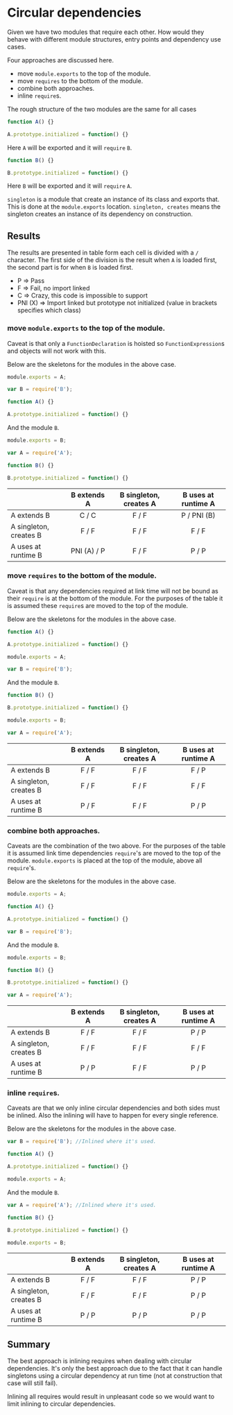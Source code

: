 # Circular dependencies

Given we have two modules that require each other. How would they behave with different module structures, entry points and dependency use cases.

Four approaches are discussed here.

* move `module.exports` to the top of the module.
* move `requires` to the bottom of the module.
* combine both approaches.
* inline `require`s.

The rough structure of the two modules are the same for all cases

```javascript
function A() {}

A.prototype.initialized = function() {}
```

Here `A` will be exported and it will `require` `B`.

```javascript
function B() {}

B.prototype.initialized = function() {}
```

Here `B` will be exported and it will `require` `A`.

`singleton` is a module that create an instance of its class and exports that. This is done at the `module.exports` location.
`singleton, creates` means the singleton creates an instance of its dependency on construction.

## Results

The results are presented in table form each cell is divided with a `/` character. The first side of the division is the result when `A` is loaded first, the second part is for when `B` is loaded first.

* P => Pass
* F => Fail, no import linked
* C => Crazy, this code is impossible to support
* PNI (X) => Import linked but prototype not initialized (value in brackets specifies which class)

### move `module.exports` to the top of the module.

Caveat is that only a `FunctionDeclaration` is hoisted so `FunctionExpression`s and objects will not work with this.

Below are the skeletons for the modules in the above case.

```javascript
module.exports = A;

var B = require('B');

function A() {}

A.prototype.initialized = function() {}
```

And the module `B`.

```javascript
module.exports = B;

var A = require('A');

function B() {}

B.prototype.initialized = function() {}
```

|                        | B extends A | B singleton, creates A | B uses at runtime A |
|:-----------------------|:-----------:|:----------------------:|:-------------------:|
| A extends B            | C / C       |     F     /   F        |    P /   PNI (B)    |
| A singleton, creates B | F / F       |     F / F              |    F / F            |
| A uses at runtime B    | PNI (A) / P |        F / F           |     P / P           |


### move `requires` to the bottom of the module.

Caveat is that any dependencies required at link time will not be bound as their `require` is at the bottom of the module.
For the purposes of the table it is assumed these `require`s are moved to the top of the module.

Below are the skeletons for the modules in the above case.

```javascript
function A() {}

A.prototype.initialized = function() {}

module.exports = A;

var B = require('B');
```

And the module `B`.

```javascript
function B() {}

B.prototype.initialized = function() {}

module.exports = B;

var A = require('A');
```

|                        | B extends A | B singleton, creates A | B uses at runtime A |
|:-----------------------|:-----------:|:----------------------:|:-------------------:|
| A extends B            | F / F       |     F     /   F        |    F /   P          |
| A singleton, creates B | F / F       |      F / F             |    F / F            |
| A uses at runtime B    | P   /  F    |        F / F           |     P / P           |


### combine both approaches.

Caveats are the combination of the two above.
For the purposes of the table it is assumed link time dependencies `require`'s are moved to the top of the module.
`module.exports` is placed at the top of the module, above all `require`'s.

Below are the skeletons for the modules in the above case.

```javascript
module.exports = A;

function A() {}

A.prototype.initialized = function() {}

var B = require('B');
```

And the module `B`.

```javascript
module.exports = B;

function B() {}

B.prototype.initialized = function() {}

var A = require('A');
```

|                        | B extends A | B singleton, creates A | B uses at runtime A |
|:-----------------------|:-----------:|:----------------------:|:-------------------:|
| A extends B            | F / F       |     F     /   F        |    P /   P          |
| A singleton, creates B | F / F       |      F / F             |    F / F            |
| A uses at runtime B    | P   /  P    |        F / F           |     P / P           |


### inline `require`s.

Caveats are that we only inline circular dependencies and both sides must be inlined.
Also the inlining will have to happen for every single reference.

Below are the skeletons for the modules in the above case.

```javascript
var B = require('B'); //Inlined where it's used.

function A() {}

A.prototype.initialized = function() {}

module.exports = A;
```

And the module `B`.

```javascript
var A = require('A'); //Inlined where it's used.

function B() {}

B.prototype.initialized = function() {}

module.exports = B;
```

|                        | B extends A | B singleton, creates A | B uses at runtime A |
|:-----------------------|:-----------:|:----------------------:|:-------------------:|
| A extends B            | F / F       |     F     /   F        |    P /   P          |
| A singleton, creates B | F / F       |      F / F             |    P / P            |
| A uses at runtime B    | P   /  P    |        P / P           |     P / P           |

## Summary

The best approach is inlining requires when dealing with circular dependencies.
It's only the best approach due to the fact that it can handle singletons using a circular dependency at run time (not at construction that case will still fail).

Inlining all requires would result in unpleasant code so we would want to limit inlining to circular dependencies.
